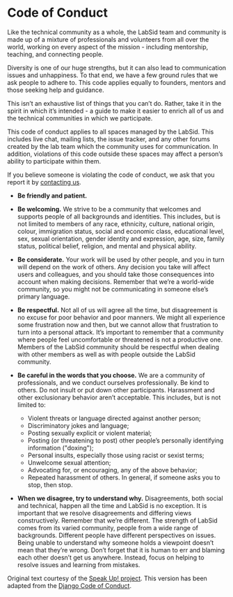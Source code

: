 Code of Conduct
===============

Like the technical community as a whole, the LabSid team and community is made up of a mixture of professionals and volunteers from all over the world, working on every aspect of the mission - including mentorship, teaching, and connecting people.

Diversity is one of our huge strengths, but it can also lead to communication issues and unhappiness. To that end, we have a few ground rules that we ask people to adhere to. This code applies equally to founders, mentors and those seeking help and guidance.

This isn’t an exhaustive list of things that you can’t do. Rather, take it in the spirit in which it’s intended - a guide to make it easier to enrich all of us and the technical communities in which we participate.

This code of conduct applies to all spaces managed by the LabSid. This includes live chat, mailing lists, the issue tracker, and any other forums created by the lab team which the community uses for communication. In addition, violations of this code outside these spaces may affect a person’s ability to participate within them.

If you believe someone is violating the code of conduct, we ask that you report it by [contacting us](https://labsid.poli.usp.br/contato/).

- **Be friendly and patient.**

- **Be welcoming.** We strive to be a community that welcomes and supports people of all backgrounds and identities. This includes, but is not limited to members of any race, ethnicity, culture, national origin, colour, immigration status, social and economic class, educational level, sex, sexual orientation, gender identity and expression, age, size, family status, political belief, religion, and mental and physical ability.

- **Be considerate.** Your work will be used by other people, and you in turn will depend on the work of others. Any decision you take will affect users and colleagues, and you should take those consequences into account when making decisions. Remember that we’re a world-wide community, so you might not be communicating in someone else’s primary language.

- **Be respectful.** Not all of us will agree all the time, but disagreement is no excuse for poor behavior and poor manners. We might all experience some frustration now and then, but we cannot allow that frustration to turn into a personal attack. It’s important to remember that a community where people feel uncomfortable or threatened is not a productive one. Members of the LabSid community should be respectful when dealing with other members as well as with people outside the LabSid community.

- **Be careful in the words that you choose.** We are a community of professionals, and we conduct ourselves professionally. Be kind to others. Do not insult or put down other participants. Harassment and other exclusionary behavior aren’t acceptable. This includes, but is not limited to:

  - Violent threats or language directed against another person;
  - Discriminatory jokes and language;
  - Posting sexually explicit or violent material;
  - Posting (or threatening to post) other people’s personally identifying information ("doxing");
  - Personal insults, especially those using racist or sexist terms;
  - Unwelcome sexual attention;
  - Advocating for, or encouraging, any of the above behavior;
  - Repeated harassment of others. In general, if someone asks you to stop, then stop.

- **When we disagree, try to understand why.** Disagreements, both social and technical, happen all the time and LabSid is no exception. It is important that we resolve disagreements and differing views constructively. Remember that we’re different. The strength of LabSid comes from its varied community, people from a wide range of backgrounds. Different people have different perspectives on issues. Being unable to understand why someone holds a viewpoint doesn’t mean that they’re wrong. Don’t forget that it is human to err and blaming each other doesn’t get us anywhere. Instead, focus on helping to resolve issues and learning from mistakes.

Original text courtesy of the [Speak Up! project](http://web.archive.org/web/20141109123859/http://speakup.io/coc.html). This version has been adapted from the [Django Code of Conduct](https://www.djangoproject.com/conduct/).
